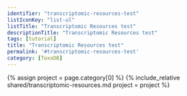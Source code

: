 ```yaml
---
identifier: "transcriptomic-resources-test"
listIconKey: "list-ul"
listTitle: "Transcriptomic Resources test"
descriptionTitle: "Transcriptomic Resources test"
tags: [tutorial]
title: "Transcriptomic Resources test"
permalink: '#transcriptomic-resources-test'
category: [ToxoDB]
---
```

{% assign project = page.category[0] %}
{% include_relative shared/transcriptomic-resources.md project = project %}

